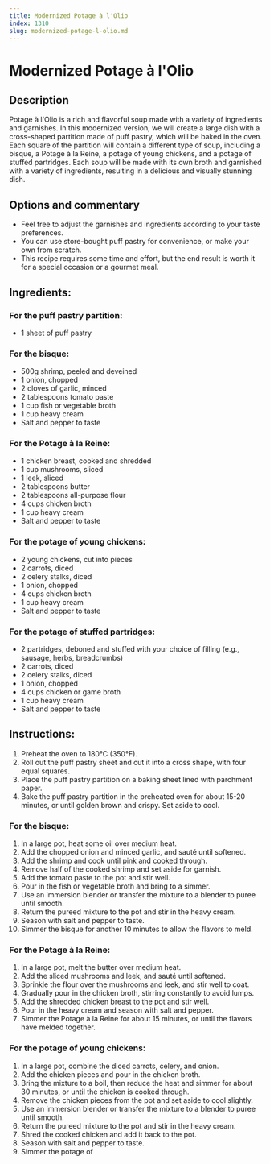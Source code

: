 ```yaml
---
title: Modernized Potage à l'Olio
index: 1310
slug: modernized-potage-l-olio.md
---
```


# Modernized Potage à l'Olio

## Description
Potage à l'Olio is a rich and flavorful soup made with a variety of ingredients and garnishes. In this modernized version, we will create a large dish with a cross-shaped partition made of puff pastry, which will be baked in the oven. Each square of the partition will contain a different type of soup, including a bisque, a Potage à la Reine, a potage of young chickens, and a potage of stuffed partridges. Each soup will be made with its own broth and garnished with a variety of ingredients, resulting in a delicious and visually stunning dish.

## Options and commentary
- Feel free to adjust the garnishes and ingredients according to your taste preferences.
- You can use store-bought puff pastry for convenience, or make your own from scratch.
- This recipe requires some time and effort, but the end result is worth it for a special occasion or a gourmet meal.

## Ingredients:
### For the puff pastry partition:
- 1 sheet of puff pastry

### For the bisque:
- 500g shrimp, peeled and deveined
- 1 onion, chopped
- 2 cloves of garlic, minced
- 2 tablespoons tomato paste
- 1 cup fish or vegetable broth
- 1 cup heavy cream
- Salt and pepper to taste

### For the Potage à la Reine:
- 1 chicken breast, cooked and shredded
- 1 cup mushrooms, sliced
- 1 leek, sliced
- 2 tablespoons butter
- 2 tablespoons all-purpose flour
- 4 cups chicken broth
- 1 cup heavy cream
- Salt and pepper to taste

### For the potage of young chickens:
- 2 young chickens, cut into pieces
- 2 carrots, diced
- 2 celery stalks, diced
- 1 onion, chopped
- 4 cups chicken broth
- 1 cup heavy cream
- Salt and pepper to taste

### For the potage of stuffed partridges:
- 2 partridges, deboned and stuffed with your choice of filling (e.g., sausage, herbs, breadcrumbs)
- 2 carrots, diced
- 2 celery stalks, diced
- 1 onion, chopped
- 4 cups chicken or game broth
- 1 cup heavy cream
- Salt and pepper to taste

## Instructions:
1. Preheat the oven to 180°C (350°F).
2. Roll out the puff pastry sheet and cut it into a cross shape, with four equal squares.
3. Place the puff pastry partition on a baking sheet lined with parchment paper.
4. Bake the puff pastry partition in the preheated oven for about 15-20 minutes, or until golden brown and crispy. Set aside to cool.

### For the bisque:
1. In a large pot, heat some oil over medium heat.
2. Add the chopped onion and minced garlic, and sauté until softened.
3. Add the shrimp and cook until pink and cooked through.
4. Remove half of the cooked shrimp and set aside for garnish.
5. Add the tomato paste to the pot and stir well.
6. Pour in the fish or vegetable broth and bring to a simmer.
7. Use an immersion blender or transfer the mixture to a blender to puree until smooth.
8. Return the pureed mixture to the pot and stir in the heavy cream.
9. Season with salt and pepper to taste.
10. Simmer the bisque for another 10 minutes to allow the flavors to meld.

### For the Potage à la Reine:
1. In a large pot, melt the butter over medium heat.
2. Add the sliced mushrooms and leek, and sauté until softened.
3. Sprinkle the flour over the mushrooms and leek, and stir well to coat.
4. Gradually pour in the chicken broth, stirring constantly to avoid lumps.
5. Add the shredded chicken breast to the pot and stir well.
6. Pour in the heavy cream and season with salt and pepper.
7. Simmer the Potage à la Reine for about 15 minutes, or until the flavors have melded together.

### For the potage of young chickens:
1. In a large pot, combine the diced carrots, celery, and onion.
2. Add the chicken pieces and pour in the chicken broth.
3. Bring the mixture to a boil, then reduce the heat and simmer for about 30 minutes, or until the chicken is cooked through.
4. Remove the chicken pieces from the pot and set aside to cool slightly.
5. Use an immersion blender or transfer the mixture to a blender to puree until smooth.
6. Return the pureed mixture to the pot and stir in the heavy cream.
7. Shred the cooked chicken and add it back to the pot.
8. Season with salt and pepper to taste.
9. Simmer the potage of